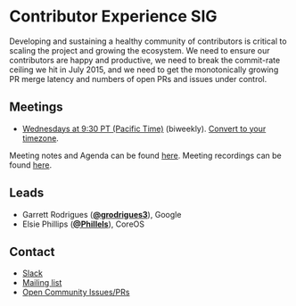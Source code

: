<!---
This is an autogenerated file!

Please do not edit this file directly, but instead make changes to the
sigs.yaml file in the project root.

To understand how this file is generated, see https://git.k8s.io/community/generator/README.md
-->
# Contributor Experience SIG

Developing and sustaining a healthy community of contributors is critical to scaling the project and growing the ecosystem. We need to ensure our contributors are happy and productive, we need to break the commit-rate ceiling we hit in July 2015, and we need to get the monotonically growing PR merge latency and numbers of open PRs and issues under control.

## Meetings
* [Wednesdays at 9:30 PT (Pacific Time)](https://zoom.us/j/7658488911) (biweekly). [Convert to your timezone](http://www.thetimezoneconverter.com/?t=9:30&tz=PT%20%28Pacific%20Time%29).

Meeting notes and Agenda can be found [here](https://docs.google.com/document/d/1qf-02B7EOrItQgwXFxgqZ5qjW0mtfu5qkYIF1Hl4ZLI/).
Meeting recordings can be found [here](https://www.youtube.com/watch?v=EMGUdOKwSns&list=PL69nYSiGNLP2x_48wbOPO0vXQgNTm_xxr).

## Leads
* Garrett Rodrigues (**[@grodrigues3](https://github.com/grodrigues3)**), Google
* Elsie Phillips (**[@Phillels](https://github.com/Phillels)**), CoreOS

## Contact
* [Slack](https://kubernetes.slack.com/messages/sig-contribex)
* [Mailing list](https://groups.google.com/forum/#!forum/kubernetes-wg-contribex)
* [Open Community Issues/PRs](https://github.com/kubernetes/community/labels/sig%2Fcontributor-experience)

<!-- BEGIN CUSTOM CONTENT -->

<!-- END CUSTOM CONTENT -->
